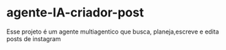 # agente-IA-criador-post
Esse projeto é um agente multiagentico que busca, planeja,escreve e edita posts de instagram
